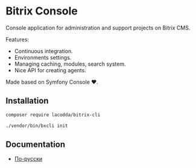 # Bitrix Console

Console application for administration and support projects on Bitrix CMS. 

Features:

* Continuous integration.
* Environments settings.
* Managing caching, modules, search system.
* Nice API for creating agents.

Made based on Symfony Console ♥.

## Installation

```bash
composer require lacodda/bitrix-cli

./vendor/bin/bxcli init
```

## Documentation

* [По-русски](docs/ru/README.md)